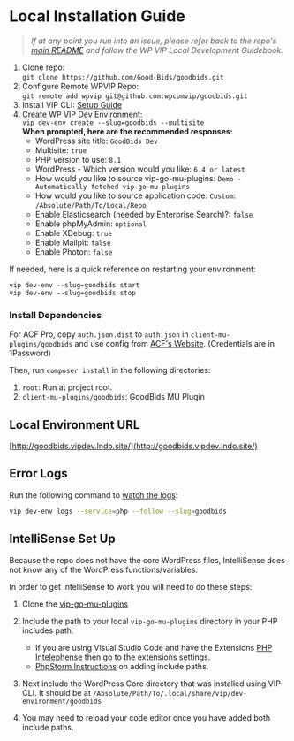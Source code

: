 # Local Installation Guide

> _If at any point you run into an issue, please refer back to the repo's [main README](../README.md) and follow the WP VIP Local Development Guidebook._

1. Clone repo:  
`git clone https://github.com/Good-Bids/goodbids.git`
2. Configure Remote WPVIP Repo:   
`git remote add wpvip git@github.com:wpcomvip/goodbids.git`
3. Install VIP CLI: [Setup Guide](https://docs.wpvip.com/technical-references/vip-cli/installing-vip-cli/)
4. Create WP VIP Dev Environment:  
`vip dev-env create --slug=goodbids --multisite`  
   **When prompted, here are the recommended responses:**
   * WordPress site title: `GoodBids Dev`
   * Multisite: `true`
   * PHP version to use: `8.1`
   * WordPress - Which version would you like: 
      `6.4 or latest`
   * How would you like to source vip-go-mu-plugins: `Demo - Automatically fetched vip-go-mu-plugins`
   * How would you like to source application code: `Custom`: `/Absolute/Path/To/Local/Repo`
   * Enable Elasticsearch (needed by Enterprise Search)?: `false`
   * Enable phpMyAdmin: `optional`
   * Enable XDebug: `true`
   * Enable Mailpit: `false`
   * Enable Photon: `false`

If needed, here is a quick reference on restarting your environment:
```
vip dev-env --slug=goodbids start
vip dev-env --slug=goodbids stop
```

### Install Dependencies

For ACF Pro, copy `auth.json.dist` to `auth.json` in `client-mu-plugins/goodbids` and use config from [ACF's Website](https://www.advancedcustomfields.com/my-account/view-licenses/). (Credentials are in 1Password)

Then, run `composer install` in the following directories:
1. `root`: Run at project root.
2. `client-mu-plugins/goodbids`: GoodBids MU Plugin

## Local Environment URL

[http://goodbids.vipdev.lndo.site/](http://goodbids.vipdev.lndo.site/)

## Error Logs

Run the following command to [watch the logs](https://docs.wpvip.com/technical-references/vip-local-development-environment/#h-php):

```sh
vip dev-env logs --service=php --follow --slug=goodbids
```

## IntelliSense Set Up
Because the repo does not have the core WordPress files, IntelliSense does not know any of the WordPress functions/variables. 

In order to get IntelliSense to work you will need to do these steps:
1. Clone the [vip-go-mu-plugins](https://github.com/Automattic/vip-go-mu-plugins)
1. Include the path to your local `vip-go-mu-plugins` directory in your PHP includes path. 
 
	- If you are using Visual Studio Code and have the Extensions [PHP Intelephense](https://marketplace.visualstudio.com/items?itemName=bmewburn.vscode-intelephense-client) then go to the extensions settings.
	- [PhpStorm Instructions](https://www.jetbrains.com/help/phpstorm/configuring-include-paths.html) on adding include paths.
1. Next include the WordPress Core directory that was installed using VIP CLI. It should be at `/Absolute/Path/To/.local/share/vip/dev-environment/goodbids`
1. You may need to reload your code editor once you have added both include paths. 


